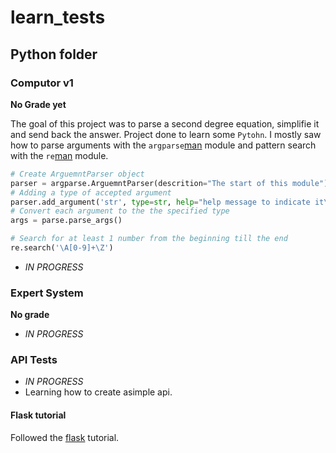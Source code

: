 # learn_tests

## Python folder

### Computor v1
**No Grade yet**

The goal of this project was to parse a second degree equation, simplifie it and send back the answer.
Project done to learn some ```Pytohn```. I mostly saw how to parse arguments with the ```argparse```[man](https://docs.python.org/3/library/argparse.html) module and pattern search with the ```re```[man](https://docs.python.org/2/library/re.html) module.

```python
# Create ArguemntParser object
parser = argparse.ArguemntParser(descrition="The start of this module")
# Adding a type of accepted argument
parser.add_argument('str', type=str, help="help message to indicate it\'s use")
# Convert each argument to the the specified type
args = parse.parse_args()

# Search for at least 1 number from the beginning till the end
re.search('\A[0-9]+\Z')
```

- *IN PROGRESS*

### Expert System
**No grade**
- *IN PROGRESS*

### API Tests

- *IN PROGRESS*
- Learning how to create asimple api.
#### Flask tutorial

Followed the [flask](http://flask.pocoo.org/docs/1.0/tutorial/layout/) tutorial.
